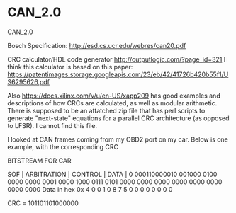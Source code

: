 # CAN_2.0
CAN_2.0

Bosch Specification: http://esd.cs.ucr.edu/webres/can20.pdf 

CRC calculator/HDL code generator
http://outputlogic.com/?page_id=321 I think this calculator is based on this paper: https://patentimages.storage.googleapis.com/23/eb/42/41726b420b55f1/US6295626.pdf

Also https://docs.xilinx.com/v/u/en-US/xapp209 has good examples and descriptions of how CRCs are calculated, as well as modular arithmetic.
There is supposed to be an attatched zip file that has perl scripts to generate "next-state" equations for a parallel CRC architecture (as opposed to LFSR).
I cannot find this file. 


I looked at CAN frames coming from my OBD2 port on my car. Below is one example, with the corresponding CRC

BITSTREAM FOR CAR

SOF |  ARBITRATION | CONTROL |                                     DATA                                       |
0     000110000010   001000    0100 0000 0000 0001 0000 1000 0111 0101 0000 0000 0000 0000 0000 0000 0000 0000
       Data in hex          0x  4    0    0    1    0    8    7    5    0    0    0    0    0    0    0    0 
                            
                            
                            
 CRC = 101101101000000
